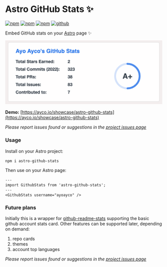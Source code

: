# Astro GitHub Stats ✨
[![npm](https://img.shields.io/npm/v/astro-github-stats)](https://www.npmjs.com/package/astro-github-stats)
[![npm](https://img.shields.io/npm/l/astro-github-stats)](https://www.npmjs.com/package/astro-github-stats)
[![npm](https://img.shields.io/npm/dt/astro-github-stats)](https://www.npmjs.com/package/astro-github-stats)
[![github](https://img.shields.io/github/last-commit/ayoayco/astro-github-stats)](https://github.com/ayoayco/astro-github-stats)

Embed GitHub stats on your [Astro](https://astro.build) page ✨

![screenshot](https://raw.githubusercontent.com/ayoayco/astro-github-stats/main/assets/screenshot.png)

**Demo:** [https://ayco.io/showcase/astro-github-stats](https://ayco.io/showcase/astro-github-stats)

*Please report issues found or suggestions in the [project issues page](https://github.com/ayoayco/astro-github-stats/issues)*

### Usage
Install on your Astro project:

```
npm i astro-github-stats
```

Then use on your Astro page:

```astro
---
import GithubStats from 'astro-github-stats';
---
<GithubStats username="ayoayco" />
```

### Future plans
Initially this is a wrapper for [github-readme-stats](https://github.com/anuraghazra/github-readme-stats) supporting the basic github account stats card. Other features can be supported later, depending on demand:
1. repo cards
1. themes
1. account top languages

*Please report issues found or suggestions in the [project issues page](https://github.com/ayoayco/astro-github-stats/issues)*
